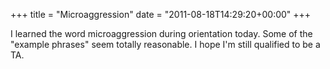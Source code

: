 +++
title = "Microaggression"
date = "2011-08-18T14:29:20+00:00"
+++

I learned the word microaggression during orientation today.  Some of the "example phrases" seem totally reasonable.  I hope I'm still qualified to be a TA.
			